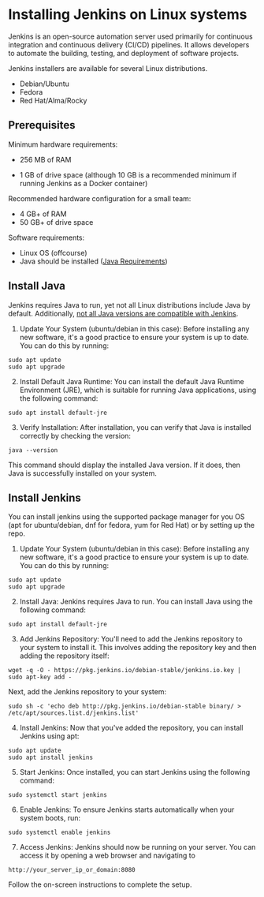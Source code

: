# Installing Jenkins on Linux systems

Jenkins is an open-source automation server used primarily for continuous integration and continuous delivery (CI/CD) pipelines. It allows developers to automate the building, testing, and deployment of software projects.


Jenkins installers are available for several Linux distributions.

- Debian/Ubuntu
- Fedora
- Red Hat/Alma/Rocky

## Prerequisites

Minimum hardware requirements:

- 256 MB of RAM

- 1 GB of drive space (although 10 GB is a recommended minimum if running Jenkins as a Docker container)

Recommended hardware configuration for a small team:

- 4 GB+ of RAM
- 50 GB+ of drive space

Software requirements:
- Linux OS (offcourse) 
- Java should be installed ([Java Requirements](https://www.jenkins.io/doc/book/platform-information/support-policy-java/))

## Install Java
Jenkins requires Java to run, yet not all Linux distributions include Java by default. Additionally, [not all Java versions are compatible with Jenkins](https://www.jenkins.io/doc/book/platform-information/support-policy-java/).

1. Update Your System (ubuntu/debian in this case): Before installing any new software, it's a good practice to ensure your system is up to date. You can do this by running:
```
sudo apt update
sudo apt upgrade
```
2. Install Default Java Runtime: You can install the default Java Runtime Environment (JRE), which is suitable for running Java applications, using the following command:
```
sudo apt install default-jre
```
3. Verify Installation: After installation, you can verify that Java is installed correctly by checking the version:
```
java --version
```
This command should display the installed Java version. If it does, then Java is successfully installed on your system.


## Install Jenkins
You can install jenkins using the supported package manager for you OS (apt for ubuntu/debian, dnf for fedora, yum for Red Hat) or by setting up the repo. 

1. Update Your System (ubuntu/debian in this case): Before installing any new software, it's a good practice to ensure your system is up to date. You can do this by running:
```
sudo apt update
sudo apt upgrade
```
2. Install Java: Jenkins requires Java to run. You can install Java using the following command:
```
sudo apt install default-jre
```
3. Add Jenkins Repository: You'll need to add the Jenkins repository to your system to install it. This involves adding the repository key and then adding the repository itself:
```
wget -q -O - https://pkg.jenkins.io/debian-stable/jenkins.io.key | sudo apt-key add -
```
Next, add the Jenkins repository to your system:
```
sudo sh -c 'echo deb http://pkg.jenkins.io/debian-stable binary/ > /etc/apt/sources.list.d/jenkins.list'
```
4. Install Jenkins: Now that you've added the repository, you can install Jenkins using apt:
```
sudo apt update
sudo apt install jenkins
```
5. Start Jenkins: Once installed, you can start Jenkins using the following command:
```
sudo systemctl start jenkins
```
6. Enable Jenkins: To ensure Jenkins starts automatically when your system boots, run:
```
sudo systemctl enable jenkins
```
7. Access Jenkins: Jenkins should now be running on your server. You can access it by opening a web browser and navigating to 
```
http://your_server_ip_or_domain:8080
```
Follow the on-screen instructions to complete the setup.
